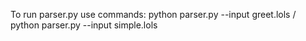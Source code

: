 To run parser.py use commands:
python parser.py --input greet.lols  / python parser.py --input simple.lols 
